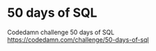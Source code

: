 # 50 days of SQL
 Codedamn challenge 50 days of SQL  
 https://codedamn.com/challenge/50-days-of-sql


